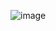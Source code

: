 ![image](https://github.com/yl-me/Notes-of-computer-graphics/blob/master/LearnOpenGL/4Advanced-OpenGL/9Instancing/3Optimization/optimization.png)
